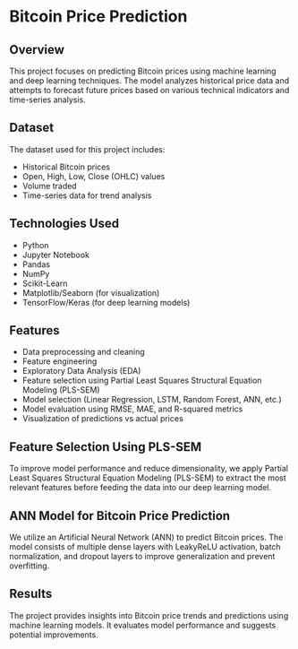 # Bitcoin Price Prediction

## Overview
This project focuses on predicting Bitcoin prices using machine learning and deep learning techniques. The model analyzes historical price data and attempts to forecast future prices based on various technical indicators and time-series analysis.

## Dataset
The dataset used for this project includes:

- Historical Bitcoin prices
- Open, High, Low, Close (OHLC) values
- Volume traded
- Time-series data for trend analysis


## Technologies Used

- Python
- Jupyter Notebook
- Pandas
- NumPy
- Scikit-Learn
- Matplotlib/Seaborn (for visualization)
- TensorFlow/Keras (for deep learning models)


## Features

- Data preprocessing and cleaning
- Feature engineering
- Exploratory Data Analysis (EDA)
- Feature selection using Partial Least Squares Structural Equation Modeling (PLS-SEM)
- Model selection (Linear Regression, LSTM, Random Forest, ANN, etc.)
- Model evaluation using RMSE, MAE, and R-squared metrics
- Visualization of predictions vs actual prices


## Feature Selection Using PLS-SEM
To improve model performance and reduce dimensionality, we apply Partial Least Squares Structural Equation Modeling (PLS-SEM) to extract the most relevant features before feeding the data into our deep learning model.


## ANN Model for Bitcoin Price Prediction
We utilize an Artificial Neural Network (ANN) to predict Bitcoin prices. The model consists of multiple dense layers with LeakyReLU activation, batch normalization, and dropout layers to improve generalization and prevent overfitting.


## Results
The project provides insights into Bitcoin price trends and predictions using machine learning models. It evaluates model performance and suggests potential improvements.
